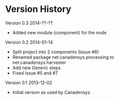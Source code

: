 Version History
===============
Version 0.3 2014-??-??
* Added new module (component) for the node

Version 0.2 2014-01-14
* Split project into 2 components (Issue #6)
* Renamed package net.canadensys.processing to net.canadensys.harvester
* Add new Generic steps
* Fixed Issue #5 and #7

Version 0.1 2013-12-02
* Initial version as used by Canadensys

